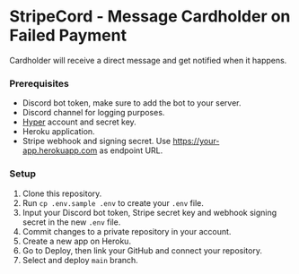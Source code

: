 # StripeCord - Message Cardholder on Failed Payment

Cardholder will receive a direct message and get notified when it happens.

### Prerequisites

* Discord bot token, make sure to add the bot to your server.
* Discord channel for logging purposes.
* [Hyper](https://hyper.co) account and secret key.
* Heroku application.
* Stripe webhook and signing secret. Use <https://your-app.herokuapp.com> as endpoint URL.

### Setup

1. Clone this repository.
2. Run `cp .env.sample .env` to create your `.env` file.
3. Input your Discord bot token, Stripe secret key and webhook signing secret in the new `.env` file.
4. Commit changes to a private repository in your account.
5. Create a new app on Heroku.
6. Go to Deploy, then link your GitHub and connect your repository.
7. Select and deploy `main` branch.
